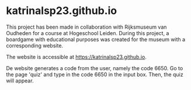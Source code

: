 # katrinalsp23.github.io
This project has been made in collaboration with Rijksmuseum van Oudheden for a course at Hogeschool Leiden. During this project, a boardgame with educational purposes was created for the museum with a corresponding website. 

The website is accessible at https://katrinalsp23.github.io. 

De website generates a code from the user, namely the code 6650. Go to the page 'quiz' and type in the code 6650 in the input box. Then, the quiz will appear. 
